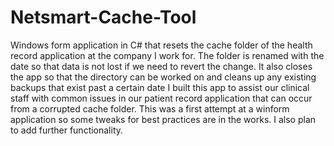 # Netsmart-Cache-Tool
Windows form application in C# that resets the cache folder of the health record application at the company I work for. The folder is renamed with the date so that data is not lost if we need to revert the change. It also closes the app so that the directory can be worked on and cleans up any existing backups that exist past a certain date
I built this app to assist our clinical staff with common issues in our patient record application that can occur from a corrupted cache folder.
This was a first attempt at a winform application so some tweaks for best practices are in the works. I also plan to add further functionality.
